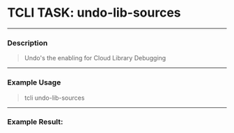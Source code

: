 # TCLI TASK: undo-lib-sources

---
### Description
> Undo's the enabling for Cloud Library Debugging

---
### Example Usage
> tcli undo-lib-sources



---
### Example Result:
